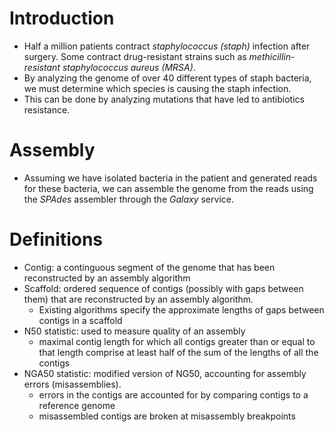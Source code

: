 # Introduction
* Half a million patients contract *staphylococcus (staph)* infection after surgery. Some contract drug-resistant strains such as *methicillin-resistant _staphylococcus aureus (MRSA)_*.
* By analyzing the genome of over 40 different types of staph bacteria, we must determine which species is causing the staph infection. 
* This can be done by analyzing mutations that have led to antibiotics resistance.

# Assembly
* Assuming we have isolated bacteria in the patient and generated reads for these bacteria, we can assemble the genome from the reads using the *SPAdes* assembler through the *Galaxy* service.

# Definitions
* Contig: a continguous segment of the genome that has been reconstructed by an assembly algorithm
* Scaffold: ordered sequence of contigs (possibly with gaps between them) that are reconstructed by an assembly algorithm.
  - Existing algorithms specify the approximate lengths of gaps between contigs in a scaffold
* N50 statistic: used to measure quality of an assembly
  - maximal contig length for which all contigs greater than or equal to that length comprise at least half of the sum of the lengths of all the contigs
* NGA50 statistic: modified version of NG50, accounting for assembly errors (misassemblies).
  - errors in the contigs are accounted for by comparing contigs to a reference genome
  - misassembled contigs are broken at misassembly breakpoints